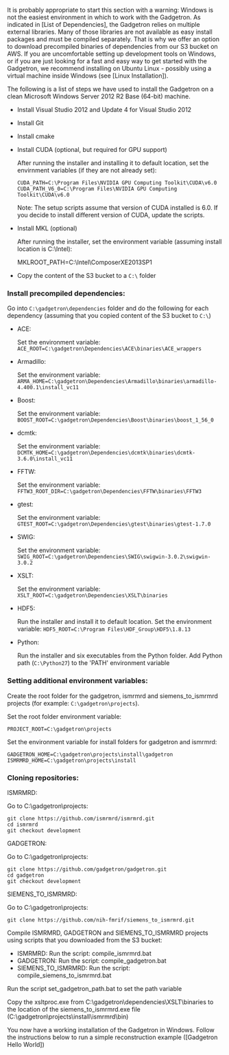 It is probably appropriate to start this section with a warning: Windows is not the easiest environment in which to work with the Gadgetron. As indicated in [List of Dependencies], the Gadgetron relies on multiple external libraries. Many of those libraries are not available as easy install packages and must be compiled separately. That is why we offer an option to download precompiled binaries of dependencies from our S3 bucket on AWS. If you are uncomfortable setting up development tools on Windows, or if you are just looking for a fast and easy way to get started with the Gadgetron, we recommend installing on Ubuntu Linux - possibly using a virtual machine inside Windows (see [Linux Installation]).

The following is a list of steps we have used to install the Gadgetron on a clean Microsoft Windows Server 2012 R2 Base (64-bit) machine. 

- Install Visual Studio 2012 and Update 4 for Visual Studio 2012

- Install Git

- Install cmake

- Install CUDA (optional, but required for GPU support)

    After running the installer and installing it to default location, set the envirnment variables (if they are not already set):

    ```CUDA_PATH=C:\Program Files\NVIDIA GPU Computing Toolkit\CUDA\v6.0```
    ```CUDA_PATH_V6_0=C:\Program Files\NVIDIA GPU Computing Toolkit\CUDA\v6.0```

    Note: The setup scripts assume that version of CUDA installed is 6.0. If you decide to install different version of CUDA, update the scripts.

- Install MKL (optional)

  After running the installer, set the environment variable (assuming install location is C:\Intel):

  MKLROOT_PATH=C:\Intel\ComposerXE2013SP1


- Copy the content of the S3 bucket to a ```C:\``` folder

### Install precompiled dependencies:

Go into ```C:\gadgetron\dependencies``` folder and do the following for each dependency (assuming that you copied content of the S3 bucket to ```C:\```)

- ACE:

    Set the environment variable: ```ACE_ROOT=C:\gadgetron\Dependencies\ACE\binaries\ACE_wrappers```

- Armadillo:

    Set the environment variable: ```ARMA_HOME=C:\gadgetron\Dependencies\Armadillo\binaries\armadillo-4.400.1\install_vc11```

- Boost:

    Set the environment variable: ```BOOST_ROOT=C:\gadgetron\Dependencies\Boost\binaries\boost_1_56_0```

- dcmtk:

    Set the environment variable: ```DCMTK_HOME=C:\gadgetron\Dependencies\dcmtk\binaries\dcmtk-3.6.0\install_vc11```

- FFTW:

    Set the environment variable: ```FFTW3_ROOT_DIR=C:\gadgetron\Dependencies\FFTW\binaries\FFTW3```

- gtest:

    Set the environment variable: ```GTEST_ROOT=C:\gadgetron\Dependencies\gtest\binaries\gtest-1.7.0```

- SWIG:

    Set the environment variable: ```SWIG_ROOT=C:\gadgetron\Dependencies\SWIG\swigwin-3.0.2\swigwin-3.0.2```

- XSLT:

    Set the environment variable: ```XSLT_ROOT=C:\gadgetron\Dependencies\XSLT\binaries```

- HDF5:

    Run the installer and install it to default location.
    Set the environment variable: ```HDF5_ROOT=C:\Program Files\HDF_Group\HDF5\1.8.13```

- Python:

    Run the installer and six executables from the Python folder.
    Add Python path (```C:\Python27```) to the 'PATH' environment variable


### Setting additional environment variables:

Create the root folder for the gadgetron, ismrmrd and siemens_to_ismrmrd projects 
(for example: ```C:\gadgetron\projects```).

Set the root folder environment variable:
 
```PROJECT_ROOT=C:\gadgetron\projects```

Set the environment variable for install folders for gadgetron and ismrmrd:

```GADGETRON_HOME=C:\gadgetron\projects\install\gadgetron```
```ISMRMRD_HOME=C:\gadgetron\projects\install```

### Cloning repositories:

ISMRMRD:

Go to C:\gadgetron\projects:
```
git clone https://github.com/ismrmrd/ismrmrd.git
cd ismrmrd
git checkout development
```
GADGETRON:

Go to C:\gadgetron\projects:
```
git clone https://github.com/gadgetron/gadgetron.git
cd gadgetron
git checkout development
```
SIEMENS_TO_ISMRMRD:

Go to C:\gadgetron\projects:
```
git clone https://github.com/nih-fmrif/siemens_to_ismrmrd.git
```
Compile ISMRMRD, GADGETRON and SIEMENS_TO_ISMRMRD projects using scripts that you downloaded from the S3 bucket:
- ISMRMRD: Run the script: compile_ismrmrd.bat
- GADGETRON: Run the script: compile_gadgetron.bat
- SIEMENS_TO_ISMRMRD: Run the script: compile_siemens_to_ismrmrd.bat

Run the script set_gadgetron_path.bat to set the path variable

Copy the xsltproc.exe from C:\gadgetron\dependencies\XSLT\binaries to the location of the siemens_to_ismrmrd.exe file (C:\gadgetron\projects\install\ismrmrd\bin)

You now have a working installation of the Gadgetron in Windows. Follow the instructions below to run a simple reconstruction example ([Gadgetron Hello World])